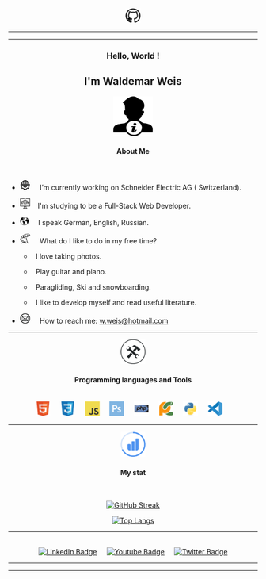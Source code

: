 <div align='center'><img src='icons/2111612.png' width='30px'></div>
           
***
---

### <div align='center'>Hello, World !</div>

## <div align='center'>I'm Waldemar Weis</div>

<div align='center'><img src='icons/miscellaneous-logo.png' width='80px' height='80px'>
</div>

 ####  <div align='center'>About Me</div>

 <br>

-  <img src='icons/png-transparent-computer-icons-labor-day-union-others.png' width='20px' height='20px'>&nbsp;&nbsp;&nbsp;&nbsp; I’m currently working on Schneider Electric AG ( Switzerland).

- <img src='icons/3500360.png' width='20px' height='20px'>&nbsp;&nbsp;&nbsp;  I'm studying to be a Full-Stack Web Developer.

-  <img src='icons/png-transparent-globe-.png' width='17px' height='17px'> &nbsp;&nbsp;&nbsp;&nbsp;I speak German, English, Russian.

- <img src='icons/clipart2142431.png' width='20px' height='20px'>&nbsp;&nbsp;&nbsp;&nbsp; What do I like to do in my free time?
   - <p>&nbsp;&nbsp;I love taking photos.</p>
   - <p>&nbsp;&nbsp;Play guitar and piano.</p>
   - <p>&nbsp;&nbsp;Paragliding, Ski and snowboarding.</p>
   - <p>&nbsp;&nbsp;I like to develop myself and read useful literature.</p>

   
- <img src='icons/email-envelope-back-symbol.png' width='20px' height='20px'>&nbsp;&nbsp;&nbsp;&nbsp; How to reach me: w.weis@hotmail.com

---

<div align='center'><img src='icons/operated-tools.png' width='50px' ></div>

#### <div align='center'>Programming languages and Tools</div>

<br>

<div align='center'>
<img src='icons/html5-original.svg' width='30px'>&nbsp;&nbsp;&nbsp;&nbsp;
<img src='icons/css3-original.svg' width='30px'>&nbsp;&nbsp;&nbsp;&nbsp;
<img src='icons/javascript-original.svg' width='30px'>&nbsp;&nbsp;&nbsp;&nbsp;
<img src='icons/photoshop-plain.svg' width='30px'>&nbsp;&nbsp;&nbsp;&nbsp;
<img src='icons/php-original.svg' width='30px'>&nbsp;&nbsp;&nbsp;&nbsp;
<img src='icons/pycharm-original.svg' width='30px'>&nbsp;&nbsp;&nbsp;&nbsp;
<img src='icons/python-original.svg' width='30px'>&nbsp;&nbsp;&nbsp;&nbsp;
<img src='icons/vscode-original.svg' width='30px'>&nbsp;&nbsp;&nbsp;&nbsp;
</div>

---
<div align='center'>
    <img src='icons/Stats.svg' width='50px'>
</div>

#### <div align='center'>My stat</div>

<br>

<div align='center'>

[![GitHub Streak](http://github-readme-streak-stats.herokuapp.com?user=WaldyWhite&date_format=j%20M%5B%20Y%5D)](https://git.io/streak-stats)

</div>


<div align='center'>

[![Top Langs](https://github-readme-stats.vercel.app/api/top-langs/?username=WaldyWhite)](https://github.com/WaldyWhite/github-readme-stats)

</div>


---

<br>

<div align='center'>
  <a href='/'><img src="https://img.shields.io/badge/Facebook-blue?style=for-the-badge&logo=Facebook&logoColor=white" alt="LinkedIn Badge"/></a>&nbsp;&nbsp;&nbsp;&nbsp;
  <a href='/'><img src="https://img.shields.io/badge/instagram-red?style=for-the-badge&logo=instagram&logoColor=white" alt="Youtube Badge"/></a>&nbsp;&nbsp;&nbsp;&nbsp;
  <a href='/'><img src="https://img.shields.io/badge/telegram-blue?style=for-the-badge&logo=telegram&logoColor=white" alt="Twitter Badge"/></a>
</div>

---
---
